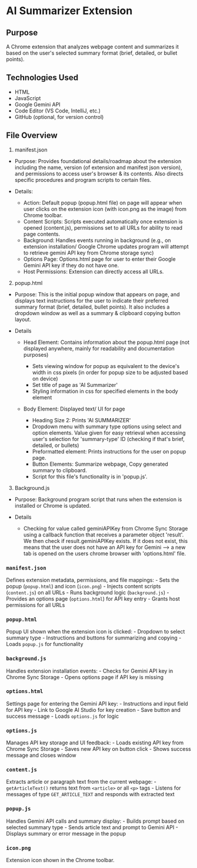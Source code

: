 
# AI Summarizer Extension

## Purpose
A Chrome extension that analyzes webpage content and summarizes it based on the user's selected summary format (brief, detailed, or bullet points).

## Technologies Used
- HTML
- JavaScript
- Google Gemini API
- Code Editor (VS Code, IntelliJ, etc.)
- GitHub (optional, for version control)

## File Overview

1. manifest.json

- Purpose: Provides foundational details/roadmap about the extension including the name, version (of extension and manifest json version), and permissions to access user's browser & its contents. Also directs specific procedures and program scripts to certain files.

- Details:
    - Action: Default popup (popup.html file) on page will appear when user clicks on the extension icon (with icon.png as the image) from Chrome toolbar.
    - Content Scripts: Scripts executed automatically once extension is opened (content.js), permissions set to all URLs for ability to read page contents.
    - Background: Handles events running in background (e.g., on extension installation/ Google Chrome updates program will attempt to retrieve gemini API key from Chrome storage sync)
    - Options Page: Options.html page for user to enter their Google Gemini API key if they do not have one.
    - Host Permissions: Extension can directly access all URLs.

2. popup.html

- Purpose: This is the initial popup window that appears on page, and displays text instructions for the user to indicate their preferred summary format (brief, detailed, bullet points). It also includes a dropdown window as well as a summary & clipboard copying button layout.

- Details
    - Head Element: Contains information about the popup.html page (not displayed anywhere, mainly for readability and documentation purposes)
        - Sets viewing window for popup as equivalent to the device's width in css pixels (in order for popup size to be adjusted based on device)
        - Set title of page as 'AI Summarizer'
        - Styling information in css for specified elements in the body element

    - Body Element: Displayed text/ UI for page
        - Heading Size 2: Prints 'AI SUMMARIZER'
        - Dropdown menu with summary type options using select and option elements. Value given for easy retrieval when accessing user's selection for 'summary-type' ID (checking if that's brief, detailed, or bullets)
        - Preformatted element: Prints instructions for the user on popup page.
        - Button Elements: Summarize webpage, Copy generated summary to clipboard.
        - Script for this file's functionality is in 'popup.js'.
    
3. Background.js

- Purpose: Background program script that runs when the extension is installed or Chrome is updated.

- Details
    - Checking for value called geminiAPIKey from Chrome Sync Storage using a callback function that receives a parameter object 'result'. We then check if result.geminiAPIKey exists. If it does not exist, this means that the user does not have an API key for Gemini --> a new tab is opened on the users chrome browser with 'options.html' file.


### `manifest.json`
Defines extension metadata, permissions, and file mappings:
    - Sets the popup (`popup.html`) and icon (`icon.png`)
    - Injects content scripts (`content.js`) on all URLs
    - Runs background logic (`background.js`)
    - Provides an options page (`options.html`) for API key entry
    - Grants host permissions for all URLs

### `popup.html`
Popup UI shown when the extension icon is clicked:
    - Dropdown to select summary type
    - Instructions and buttons for summarizing and copying
    - Loads `popup.js` for functionality

### `background.js`
Handles extension installation events:
    - Checks for Gemini API key in Chrome Sync Storage
    - Opens options page if API key is missing

### `options.html`
Settings page for entering the Gemini API key:
    - Instructions and input field for API key
    - Link to Google AI Studio for key creation
    - Save button and success message
    - Loads `options.js` for logic

### `options.js`
Manages API key storage and UI feedback:
    - Loads existing API key from Chrome Sync Storage
    - Saves new API key on button click
    - Shows success message and closes window

### `content.js`
Extracts article or paragraph text from the current webpage:
    - `getArticleText()` returns text from `<article>` or all `<p>` tags
    - Listens for messages of type `GET_ARTICLE_TEXT` and responds with extracted text

### `popup.js`
Handles Gemini API calls and summary display:
    - Builds prompt based on selected summary type
    - Sends article text and prompt to Gemini API
    - Displays summary or error message in the popup

### `icon.png`
Extension icon shown in the Chrome toolbar.
